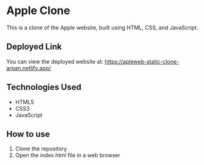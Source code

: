 # Apple Clone

This is a clone of the Apple website, built using HTML, CSS, and JavaScript.

## Deployed Link

You can view the deployed website at: <https://apleweb-static-clone-arpan.netlify.app/>

## Technologies Used

- HTML5
- CSS3
- JavaScript

## How to use

1. Clone the repository
2. Open the index.html file in a web browser


